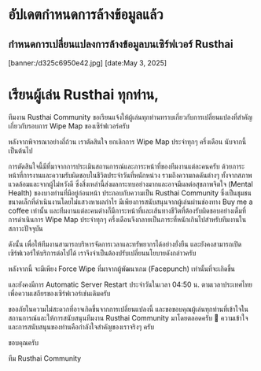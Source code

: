 # อัปเดตกำหนดการล้างข้อมูลแล้ว
## กำหนดการเปลี่ยนแปลงการล้างข้อมูลบนเซิร์ฟเวอร์ Rusthai
[banner:/d325c6950e42.jpg]
[date:May 3, 2025]

# เรียนผู้เล่น Rusthai ทุกท่าน,

ทีมงาน Rusthai Community ขอเรียนแจ้งให้ผู้เล่นทุกท่านทราบเกี่ยวกับการเปลี่ยนแปลงที่สำคัญเกี่ยวกับรอบการ Wipe Map ของเซิร์ฟเวอร์ครับ

หลังจากพิจารณาอย่างถี่ถ้วน เราตัดสินใจ ยกเลิกการ Wipe Map ประจำทุกๆ ครึ่งเดือน นับจากนี้เป็นต้นไป

การตัดสินใจนี้มีที่มาจากการประเมินสถานการณ์และภาระหน้าที่ของทีมงานแต่ละคนครับ ด้วยภาระหน้าที่การงานและความรับผิดชอบในชีวิตประจำวันที่หนักหน่วง รวมถึงความกดดันต่างๆ ทั้งจากสภาพแวดล้อมและจากผู้ไม่หวังดี ซึ่งสิ่งเหล่านี้ส่งผลกระทบอย่างมากและอาจมีผลต่อสุขภาพจิตใจ (Mental Health) ของบางท่านที่มีอยู่ก่อนหน้า ประกอบกับความเป็น Rusthai Community ซึ่งเป็นชุมชนขนาดเล็กที่ดำเนินงานโดยไม่แสวงหาผลกำไร มีเพียงการสนับสนุนจากผู้เล่นผ่านช่องทาง Buy me a coffee เท่านั้น และทีมงานแต่ละคนต่างก็มีภาระหน้าที่และเส้นทางชีวิตที่ต้องรับผิดชอบอย่างเต็มที่ การดำเนินการ Wipe Map ประจำทุกๆ ครึ่งเดือนจึงกลายเป็นภาระที่หนักเกินไปสำหรับทีมงานในสภาวะปัจจุบัน

ดังนั้น เพื่อให้ทีมงานสามารถบริหารจัดการเวลาและทรัพยากรได้อย่างยั่งยืน และยังคงสามารถเปิดเซิร์ฟเวอร์ให้บริการต่อไปได้ เราจึงจำเป็นต้องปรับเปลี่ยนนโยบายดังกล่าวครับ

หลังจากนี้ จะมีเพียง Force Wipe ที่มาจากผู้พัฒนาเกม (Facepunch) เท่านั้นที่จะเกิดขึ้น

และยังคงมีการ Automatic Server Restart ประจำวันในเวลา 04:50 น. ตามเวลาประเทศไทย เพื่อความเสถียรของเซิร์ฟเวอร์เช่นเดิมครับ

ขออภัยในความไม่สะดวกที่อาจเกิดขึ้นจากการเปลี่ยนแปลงนี้ และขอขอบคุณผู้เล่นทุกท่านที่เข้าใจในสถานการณ์และให้การสนับสนุนทีมงาน Rusthai Community มาโดยตลอดครับ 🙏 ความเข้าใจและการสนับสนุนของท่านคือกำลังใจสำคัญของเราจริงๆ ครับ

ขอบคุณครับ

ทีม Rusthai Community
